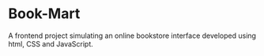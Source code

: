 # Book-Mart
A frontend project simulating an online bookstore interface developed using html, CSS and JavaScript.
